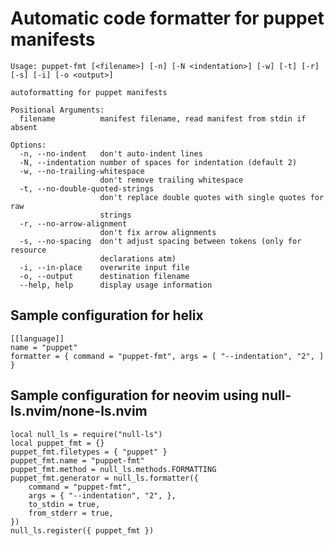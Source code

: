 # Automatic code formatter for puppet manifests

    Usage: puppet-fmt [<filename>] [-n] [-N <indentation>] [-w] [-t] [-r] [-s] [-i] [-o <output>]

    autoformatting for puppet manifests

    Positional Arguments:
      filename          manifest filename, read manifest from stdin if absent

    Options:
      -n, --no-indent   don't auto-indent lines
      -N, --indentation number of spaces for indentation (default 2)
      -w, --no-trailing-whitespace
                        don't remove trailing whitespace
      -t, --no-double-quoted-strings
                        don't replace double quotes with single quotes for raw
                        strings
      -r, --no-arrow-alignment
                        don't fix arrow alignments
      -s, --no-spacing  don't adjust spacing between tokens (only for resource
                        declarations atm)
      -i, --in-place    overwrite input file
      -o, --output      destination filename
      --help, help      display usage information

## Sample configuration for helix

    [[language]]
    name = "puppet"
    formatter = { command = "puppet-fmt", args = [ "--indentation", "2", ] }

## Sample configuration for neovim using null-ls.nvim/none-ls.nvim

    local null_ls = require("null-ls")
    local puppet_fmt = {}
    puppet_fmt.filetypes = { "puppet" }
    puppet_fmt.name = "puppet-fmt"
    puppet_fmt.method = null_ls.methods.FORMATTING
    puppet_fmt.generator = null_ls.formatter({
        command = "puppet-fmt",
        args = { "--indentation", "2", },
        to_stdin = true,
        from_stderr = true,
    })
    null_ls.register({ puppet_fmt })

